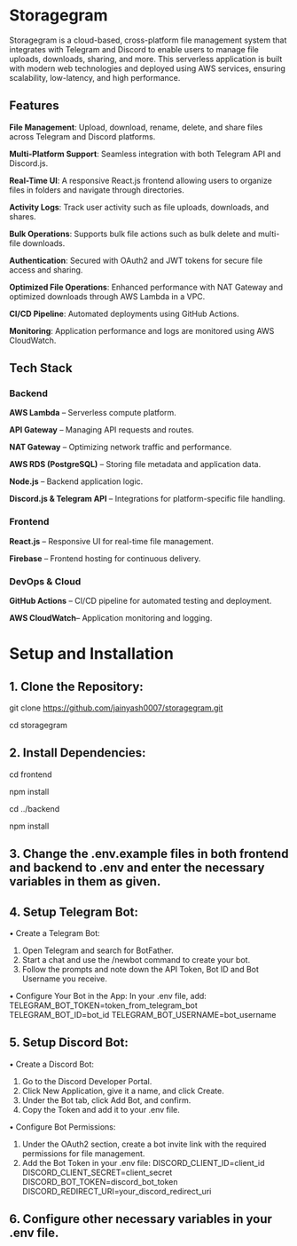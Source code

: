 # **Storagegram**
Storagegram is a cloud-based, cross-platform file management system that integrates with Telegram and Discord to enable users to manage file uploads, downloads, sharing, and more. This serverless application is built with modern web technologies and deployed using AWS services, ensuring scalability, low-latency, and high performance.

## Features
**File Management**: Upload, download, rename, delete, and share files across Telegram and Discord platforms.

**Multi-Platform Support**: Seamless integration with both Telegram API and Discord.js.

**Real-Time UI**: A responsive React.js frontend allowing users to organize files in folders and navigate through directories.

**Activity Logs**: Track user activity such as file uploads, downloads, and shares.

**Bulk Operations**: Supports bulk file actions such as bulk delete and multi-file downloads.

**Authentication**: Secured with OAuth2 and JWT tokens for secure file access and sharing.

**Optimized File Operations**: Enhanced performance with NAT Gateway and optimized downloads through AWS Lambda in a VPC.

**CI/CD Pipeline**: Automated deployments using GitHub Actions.

**Monitoring**: Application performance and logs are monitored using AWS CloudWatch.

## Tech Stack
### Backend
**AWS Lambda** – Serverless compute platform.

**API Gateway** – Managing API requests and routes.

**NAT Gateway** – Optimizing network traffic and performance.

**AWS RDS (PostgreSQL)** – Storing file metadata and application data.

**Node.js** – Backend application logic.

**Discord.js & Telegram API** – Integrations for platform-specific file handling.

### Frontend
**React.js** – Responsive UI for real-time file management.

**Firebase** – Frontend hosting for continuous delivery.

### DevOps & Cloud
**GitHub Actions** – CI/CD pipeline for automated testing and deployment.

**AWS CloudWatch**– Application monitoring and logging.

# **Setup and Installation**
## 1. Clone the Repository:
git clone https://github.com/jainyash0007/storagegram.git

cd storagegram

## 2. Install Dependencies:
cd frontend

npm install

cd ../backend

npm install

## 3. Change the .env.example files in both frontend and backend to .env and enter the necessary variables in them as given.

## 4. Setup Telegram Bot:
• Create a Telegram Bot:
1. Open Telegram and search for BotFather.
2. Start a chat and use the /newbot command to create your bot.
3. Follow the prompts and note down the API Token, Bot ID and Bot Username you receive.

• Configure Your Bot in the App:
In your .env file, add:
TELEGRAM_BOT_TOKEN=token_from_telegram_bot
TELEGRAM_BOT_ID=bot_id
TELEGRAM_BOT_USERNAME=bot_username

## 5. Setup Discord Bot:
• Create a Discord Bot:
1. Go to the Discord Developer Portal.
2. Click New Application, give it a name, and click Create.
3. Under the Bot tab, click Add Bot, and confirm.
4. Copy the Token and add it to your .env file.

• Configure Bot Permissions:
1. Under the OAuth2 section, create a bot invite link with the required permissions for file management.
2. Add the Bot Token in your .env file:
DISCORD_CLIENT_ID=client_id
DISCORD_CLIENT_SECRET=client_secret
DISCORD_BOT_TOKEN=discord_bot_token
DISCORD_REDIRECT_URI=your_discord_redirect_uri

## 6. Configure other necessary variables in your .env file.
